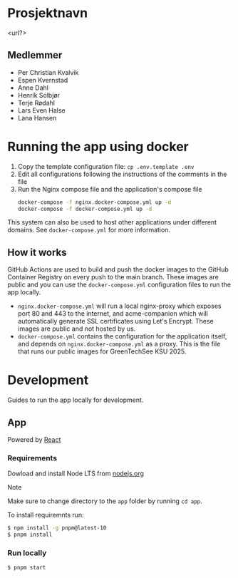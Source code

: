# Prosjektnavn

<url?>

## Medlemmer

- Per Christian Kvalvik
- Espen Kvernstad
- Anne Dahl
- Henrik Solbjør
- Terje Rødahl
- Lars Even Halse
- Lana Hansen

# Running the app using docker

1. Copy the template configuration file: `cp .env.template .env`
2. Edit all configurations following the instructions of the comments in the file
3. Run the Nginx compose file and the application's compose file
   ```bash
   docker-compose -f nginx.docker-compose.yml up -d
   docker-compose -f docker-compose.yml up -d
   ```

This system can also be used to host other applications under different domains. See `docker-compose.yml` for more information.

## How it works

GitHub Actions are used to build and push the docker images to the GitHub Container Registry on every push to the main branch.
These images are public and you can use the `docker-compose.yml` configuration files to run the app locally.

- `nginx.docker-compose.yml` will run a local nginx-proxy which exposes port 80 and 443 to the internet, and acme-companion which
  will automatically generate SSL certificates using Let's Encrypt. These images are public and not hosted by us.
- `docker-compose.yml` contains the configuration for the application itself, and depends on
  `nginx.docker-compose.yml` as a proxy. This is the file that runs our public images for GreenTechSee KSU 2025.

# Development

Guides to run the app locally for development.

## App

Powered by [React](https://reactjs.org/)

### Requirements

Dowload and install Node LTS from [nodejs.org](https://nodejs.org/en/download/)

> [!NOTE]
> Make sure to change directory to the `app` folder by running `cd app`.

To install requiremnts run:

```bash
$ npm install -g pnpm@latest-10
$ pnpm install
```

### Run locally

```bash
$ pnpm start
```
